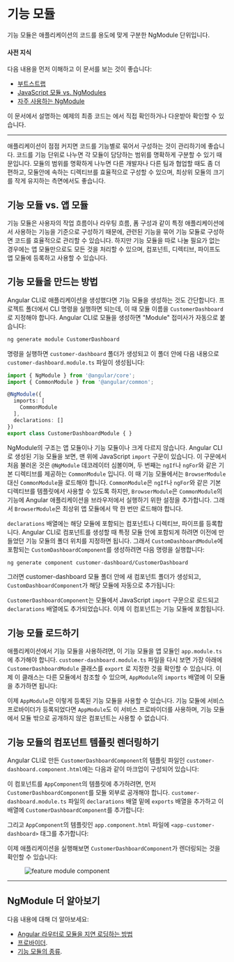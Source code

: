 <!--
# Feature Modules
-->
# 기능 모듈

<!--
Feature modules are NgModules for the purpose of  organizing code.
-->
기능 모듈은 애플리케이션의 코드를 용도에 맞게 구분한 NgModule 단위입니다.

<!--
#### Prerequisites
A basic understanding of the following:
* [Bootstrapping](guide/bootstrapping).
* [JavaScript Modules vs. NgModules](guide/ngmodule-vs-jsmodule).
* [Frequently Used Modules](guide/frequent-ngmodules).
-->
#### 사전 지식

다음 내용을 먼저 이해하고 이 문서를 보는 것이 좋습니다:
* [부트스트랩](guide/bootstrapping)
* [JavaScript 모듈 vs. NgModules](guide/ngmodule-vs-jsmodule)
* [자주 사용하는 NgModule](guide/frequent-ngmodules)

<!--
For the final sample app with a feature module that this page describes,
see the <live-example></live-example>.
-->
이 문서에서 설명하는 예제의 최종 코드는 <live-example></live-example>에서 직접 확인하거나 다운받아 확인할 수 있습니다.

<hr>

<!--
As your app grows, you can organize code relevant for a specific feature.
This helps apply clear boundaries for features. With feature modules,
you can keep code related to a specific functionality or feature
separate from other code. Delineating areas of your
app helps with collaboration between developers and teams, separating
directives, and managing the size of the root module.
-->
애플리케이션이 점점 커지면 코드를 기능별로 묶어서 구성하는 것이 관리하기에 좋습니다.
코드를 기능 단위로 나누면 각 모듈이 담당하는 범위를 명확하게 구분할 수 있기 때문입니다.
모듈의 범위를 명확하게 나누면 다른 개발자나 다른 팀과 협업할 때도 좀 더 편하고, 모듈안에 속하는 디렉티브를 효율적으로 구성할 수 있으며, 최상위 모듈의 크기를 작게 유지하는 측면에서도 좋습니다.

<!--
## Feature modules vs. root modules
-->
## 기능 모듈 vs. 앱 모듈

<!--
A feature module is an organizational best practice, as opposed to a concept of the core Angular API. A feature module delivers a cohesive set of functionality focused on a
specific application need such as a user workflow, routing, or forms.
While you can do everything within the root module, feature modules
help you partition the app into focused areas. A feature module
collaborates with the root module and with other modules through
the services it provides and the components, directives, and
pipes that it shares.
-->
기능 모듈은 사용자의 작업 흐름이나 라우팅 흐름, 폼 구성과 같이 특정 애플리케이션에서 사용하는 기능을 기준으로 구성하기 때문에, 관련된 기능을 묶어 기능 모듈로 구성하면  코드를 효율적으로 관리할 수 있습니다.
하지만 기능 모듈을 따로 나눌 필요가 없는 경우에는 앱 모듈만으로도 모든 것을 처리할 수 있으며, 컴포넌트, 디렉티브, 파이프도 앱 모듈에 등록하고 사용할 수 있습니다.

<!--
## How to make a feature module
-->
## 기능 모듈을 만드는 방법

<!--
Assuming you already have a CLI generated app, create a feature
module using the CLI by entering the following command in the
root project directory. Replace `CustomerDashboard` with the
name of your module. You can omit the "Module" suffix from the name because the CLI appends it:
-->
Angular CLI로 애플리케이션을 생성했다면 기능 모듈을 생성하는 것도 간단합니다.
프로젝트 폴더에서 CLI 명령을 실행하면 되는데, 이 때 모듈 이름을 `CustomerDashboard`로 지정해야 합니다.
Angular CLI로 모듈을 생성하면 "Module" 접미사가 자동으로 붙습니다:

```sh
ng generate module CustomerDashboard

```

<!--
This causes the CLI to create a folder called `customer-dashboard` with a file inside called `customer-dashboard.module.ts` with the following contents:
-->
명령을 실행하면 `customer-dashboard` 폴더가 생성되고 이 폴더 안에 다음 내용으로 `customer-dashboard.module.ts` 파일이 생성됩니다:

```typescript
import { NgModule } from '@angular/core';
import { CommonModule } from '@angular/common';

@NgModule({
  imports: [
    CommonModule
  ],
  declarations: []
})
export class CustomerDashboardModule { }
```

<!--
The structure of an NgModule is the same whether it is a root module or a feature module. In the CLI generated feature module, there are two JavaScript import statements at the top of the file: the first imports `NgModule`, which, like the root module, lets you use the `@NgModule` decorator; the second imports `CommonModule`, which contributes many common directives such as `ngIf` and `ngFor`. Feature modules import `CommonModule` instead of `BrowserModule`, which is only imported once in the root module. `CommonModule` only contains information for common directives such as `ngIf` and `ngFor` which are needed in most templates, whereas `BrowserModule` configures the Angular app for the browser which needs to be done only once.
-->
NgModule의 구조는 앱 모듈이나 기능 모듈이나 크게 다르지 않습니다. Angular CLI로 생성된 기능 모듈을 보면, 맨 위에 JavaScript `import` 구문이 있습니다. 이 구문에서 처음 불러온 것은 `@NgModule` 데코레이터 심볼이며, 두 번째는 `ngIf`나 `ngFor`와 같은 기본 디렉티브를 제공하는 `CommonModule` 입니다.
이 때 기능 모듈에서는 `BrowserModule` 대신 `CommonModule`을 로드해야 합니다. `CommonModule`은 `ngIf`나 `ngFor`와 같은 기본 디렉티브를 템플릿에서 사용할 수 있도록 하지만, `BrowserModule`은 `CommonModule`의 기능에 Angular 애플리케이션을 브라우저에서 실행하기 위한 설정을 추가합니다. 그래서 `BrowserModule`은 최상위 앱 모듈에서 딱 한 번만 로드해야 합니다.

<!--
The `declarations` array is available for you to add declarables, which
are components, directives, and pipes that belong exclusively to this particular module. To add a component, enter the following command at the command line where `customer-dashboard` is the directory where the CLI generated the feature module and `CustomerDashboard` is the name of the component:
-->
`declarations` 배열에는 해당 모듈에 포함되는 컴포넌트나 디렉티브, 파이프를 등록합니다. Angular CLI로 컴포넌트를 생성할 때 특정 모듈 안에 포함되게 하려면 이전에 만들었던 기능 모듈의 폴더 위치를 지정하면 됩니다. 그래서 `CustomDashboardModule`에 포함되는 `CustomDashboardComponent`를 생성하려면 다음 명령을 실행합니다:

```sh
ng generate component customer-dashboard/CustomerDashboard

```

<!--
This generates a folder for the new component within the customer-dashboard folder and updates the feature module with the `CustomerDashboardComponent` info:
-->
그러면 customer-dashboard 모듈 폴더 안에 새 컴포넌트 폴더가 생성되고, `CustomDashboardComponent`가 해당 모듈에 자동으로 추가됩니다:

<code-example path="feature-modules/src/app/customer-dashboard/customer-dashboard.module.ts" region="customer-dashboard-component" title="src/app/customer-dashboard/customer-dashboard.module.ts" linenums="false">
</code-example>


<!--
The `CustomerDashboardComponent` is now in the JavaScript import list at the top and added to the `declarations` array, which lets Angular know to associate this new component with this feature module.
-->
`CustomerDashboardComponent`는 모듈에서 JavaScript `import` 구문으로 로드되고 `declarations` 배열에도 추가되었습니다. 이제 이 컴포넌트는 기능 모듈에 포함됩니다.

<!--
## Importing a feature module
-->
## 기능 모듈 로드하기

<!--
To incorporate the feature module into your app, you have to let the root module, `app.module.ts`, know about it. Notice the `CustomerDashboardModule` export at the bottom of `customer-dashboard.module.ts`. This exposes it so that other modules can get to it. To import it into the `AppModule`, add it to the imports in `app.module.ts` and to the `imports` array:
-->
애플리케이션에서 기능 모듈을 사용하려면, 이 기능 모듈을 앱 모듈인 `app.module.ts`에 추가해야 합니다. `customer-dashboard.module.ts` 파일을 다시 보면 가장 아래에 `CustomerDashboardModule` 클래스를 `export` 로 지정한 것을 확인할 수 있습니다. 이제 이 클래스는 다른 모듈에서 참조할 수 있으며, `AppModule`의 `imports` 배열에 이 모듈을 추가하면 됩니다:

<code-example path="feature-modules/src/app/app.module.ts" region="app-module" title="src/app/app.module.ts" linenums="false">
</code-example>

<!--
Now the `AppModule` knows about the feature module. If you were to add any service providers to the feature module, `AppModule` would know about those too, as would any other feature modules. However, NgModules don’t expose their components.
-->
이제 `AppModule`은 이렇게 등록된 기능 모듈을 사용할 수 있습니다. 기능 모듈에 서비스 프로바이더가 등록되었다면 `AppModule`도 이 서비스 프로바이더를 사용하며, 기능 모듈에서 모듈 밖으로 공개하지 않은 컴포넌트는 사용할 수 없습니다.

<!--
## Rendering a feature module’s component template
-->
## 기능 모듈의 컴포넌트 템플릿 렌더링하기

<!--
When the CLI generated the `CustomerDashboardComponent` for the feature module, it included a template, `customer-dashboard.component.html`, with the following markup:
-->
Angular CLI로 만든  `CustomerDashboardComponent`의 템플릿 파일인 `customer-dashboard.component.html`에는 다음과 같이 마크업이 구성되어 있습니다:

<code-example path="feature-modules/src/app/customer-dashboard/customer-dashboard/customer-dashboard.component.html" region="feature-template" title="src/app/customer-dashboard/customer-dashboard/customer-dashboard.component.html" linenums="false">
</code-example>


<!--
To see this HTML in the `AppComponent`, you first have to export the `CustomerDashboardComponent` in the `CustomerDashboardModule`. In `customer-dashboard.module.ts`, just beneath the `declarations` array, add an `exports` array containing `CustomerDashboardModule`:
-->
이 컴포넌트를 `AppComponent`의 템플릿에 추가하려면, 먼저 `CustomerDashboardComponent`를 모듈 외부로 공개해야 합니다.
`customer-dashboard.module.ts` 파일의 `declarations` 배열 밑에 `exports` 배열을 추가하고 이 배열에 `CustomerDashboardComponent`를 추가합니다:

<code-example path="feature-modules/src/app/customer-dashboard/customer-dashboard.module.ts" region="component-exports" title="src/app/customer-dashboard/customer-dashboard.module.ts" linenums="false">
</code-example>


<!--
Next, in the `AppComponent`, `app.component.html`, add the tag `<app-customer-dashboard>`:
-->
그리고 `AppComponent`의 템플릿인 `app.component.html` 파일에 `<app-customer-dashboard>` 태그를 추가합니다:

<code-example path="feature-modules/src/app/app.component.html" region="app-component-template" title="src/app/app.component.html" linenums="false">
</code-example>

<!--
Now, in addition to the title that renders by default, the `CustomerDashboardComponent` template renders too:
-->
이제 애플리케이션을 실행해보면 `CustomerDashboardComponent`가 렌더링되는 것을 확인할 수 있습니다:

<figure>
 <img src="generated/images/guide/feature-modules/feature-module.png" alt="feature module component">
</figure>

<hr />

<!--
## More on NgModules
-->
## NgModule 더 알아보기

<!--
You may also be interested in the following:
* [Lazy Loading Modules with the Angular Router](guide/lazy-loading-ngmodules).
* [Providers](guide/providers).
* [Types of Feature Modules](guide/module-types).
-->
다음 내용에 대해 더 알아보세요:
* [Angular 라우터로 모듈을 지연 로딩하는 방법](guide/lazy-loading-ngmodules)
* [프로바이더](guide/providers).
* [기능 모듈의 종류](guide/module-types).